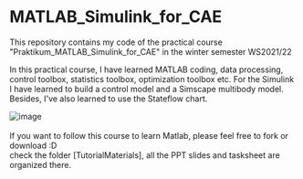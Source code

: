 # MATLAB_Simulink_for_CAE
This repository contains my code of the practical course "Praktikum_MATLAB_Simulink_for_CAE" in the winter semester WS2021/22

In this practical course, I have learned MATLAB coding, data processing, control toolbox, statistics toolbox, optimization toolbox etc.
For the Simulink I have learned to build a control model and a Simscape multibody model. Besides, I've also learned to use the Stateflow chart.

![image](https://user-images.githubusercontent.com/83095045/159157404-f6d36a66-8097-4a83-823f-c33395614dd5.png)
<br>
<br>
If you want to follow this course to learn Matlab, please feel free to fork or download :D <br>
check the folder [TutorialMaterials], all the PPT slides and tasksheet are organized there.
